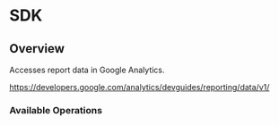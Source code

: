# SDK

## Overview

Accesses report data in Google Analytics.

<https://developers.google.com/analytics/devguides/reporting/data/v1/>
### Available Operations

